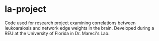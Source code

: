 # la-project
Code used for research project examining correlations between leukoaraiosis and network edge weights in the brain. Developed during a REU at the University of Florida in Dr. Mareci's Lab.
